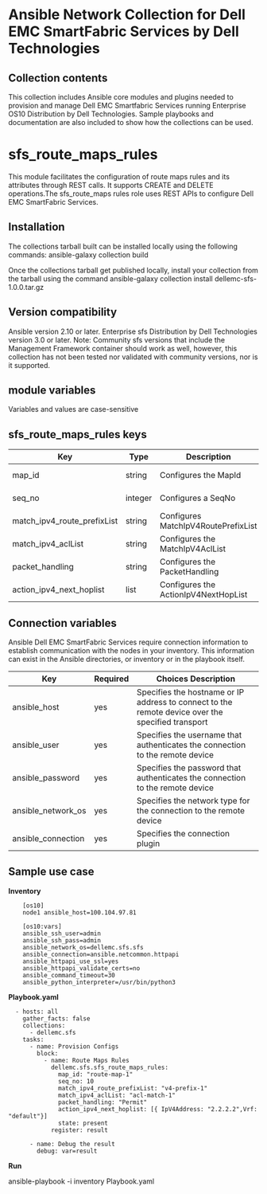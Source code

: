 Ansible Network Collection for Dell EMC SmartFabric Services by Dell Technologies
=================================================================================

Collection contents
-------------------
This collection includes Ansible core modules and plugins needed to provision and manage Dell EMC Smartfabric Services running Enterprise OS10 Distribution by Dell Technologies. Sample playbooks and documentation are also included to show how the collections can be used.

sfs_route_maps_rules
====================
This module facilitates the configuration of route maps rules and its attributes through REST calls. It supports CREATE and DELETE operations.The sfs_route_maps rules role uses REST APIs to configure Dell EMC SmartFabric Services.

Installation
------------
The collections tarball built can be installed locally using the following commands:
ansible-galaxy collection build

Once the collections tarball get published locally, install your collection from the tarball using the command
ansible-galaxy collection install dellemc-sfs-1.0.0.tar.gz

Version compatibility
---------------------
Ansible version 2.10 or later.
Enterprise sfs Distribution by Dell Technologies version 3.0 or later.
Note: Community sfs  versions that include the Management Framework container should work as well, however, this collection has not been tested nor validated with community versions, nor is it supported.

module variables
----------------
Variables and values are case-sensitive

sfs_route_maps_rules keys
-------------------------
Key		      |	Type	|	Description			    |	Support        |
----------------------|---------|-------------------------------------------|------------------|
map_id	      |	string	| Configures the MapId      |	Dell Solutions |
seq_no	| integer	| Configures a SeqNo	| Dell Solutions	|
match_ipv4_route_prefixList	| string	| Configures MatchIpV4RoutePrefixList	| Dell Solutions	|
match_ipv4_aclList	|  string	|  Configures the MatchIpV4AclList	|  Dell Solutions        |
packet_handling	| string	| Configures the PacketHandling	|  Dell Solutions        |
action_ipv4_next_hoplist  | list |  Configures the ActionIpV4NextHopList  |  Dell Solutions        |

Connection variables
--------------------
Ansible Dell EMC SmartFabric Services require connection information to establish communication with the nodes in your inventory. This information can exist in the Ansible directories, or inventory or in the playbook itself.

Key		    |	Required   |            	Choices	Description								    |
--------------------|--------------|--------------------------------------------------------------------------------------------------------|
ansible_host	    |	yes	   |	Specifies the hostname or IP address to connect to the remote device over the specified transport  |
ansible_user	    |	yes	   |	Specifies the username that authenticates the connection to the remote device			    |	
ansible_password    |	yes	   |	Specifies the password that authenticates the connection to the remote device			    |
ansible_network_os  |	yes	   |	Specifies the network type for the connection to the remote device			            |
ansible_connection  |	yes	   |	Specifies the connection plugin                                                                     |

Sample use case
---------------

**Inventory**

        [os10]
        node1 ansible_host=100.104.97.81

        [os10:vars]
        ansible_ssh_user=admin
        ansible_ssh_pass=admin
        ansible_network_os=dellemc.sfs.sfs
        ansible_connection=ansible.netcommon.httpapi
        ansible_httpapi_use_ssl=yes
        ansible_httpapi_validate_certs=no
        ansible_command_timeout=30
        ansible_python_interpreter=/usr/bin/python3

**Playbook.yaml**

      - hosts: all
        gather_facts: false
        collections: 
          - dellemc.sfs
        tasks:
          - name: Provision Configs
            block:
              - name: Route Maps Rules
                dellemc.sfs.sfs_route_maps_rules:
                  map_id: "route-map-1"
                  seq_no: 10
                  match_ipv4_route_prefixList: "v4-prefix-1"
                  match_ipv4_aclList: "acl-match-1"
                  packet_handling: "Permit"
                  action_ipv4_next_hoplist: [{ IpV4Address: "2.2.2.2",Vrf: "default"}]
                  state: present
                register: result

          - name: Debug the result
            debug: var=result
	 	
             	
**Run**

ansible-playbook -i inventory Playbook.yaml

